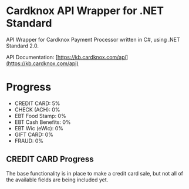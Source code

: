 # Cardknox API Wrapper for .NET Standard
API Wrapper for Cardknox Payment Processor written in C#, using .NET Standard 2.0.

API Documentation: [https://kb.cardknox.com/api](https://kb.cardknox.com/api)

# Progress
* CREDIT CARD: 5%
* CHECK (ACH): 0%
* EBT Food Stamp: 0%
* EBT Cash Benefits: 0%
* EBT Wic (eWic): 0%
* GIFT CARD: 0%
* FRAUD: 0%

## CREDIT CARD Progress
The base functionality is in place to make a credit card sale, but not all of the available fields are being included yet.
